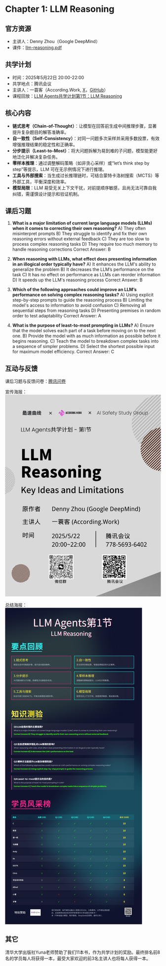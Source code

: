 # Chapter 1: LLM Reasoning

## 官方资源

- 主讲人：Denny Zhou（Google DeepMind）
- 课件：[llm-reasoning.pdf](https://rdi.berkeley.edu/llm-agents-mooc/slides/llm-reasoning.pdf)

## 共学计划

- 时间：2025年5月22日 20:00-22:00
- 共学地点：腾讯会议
- 主讲人：一蓑客（According.Work, [X](https://x.com/hunknownz)，[GitHub](https://github.com/hunknownz)）
- 课程回放：[LLM Agents共学计划第1节：LLM Reasoning](https://www.bilibili.com/video/BV13YjEzhEWD)

## 核心内容

- **链式思考（Chain-of-Thought）**：让模型在回答前生成中间推理步骤，显著提升复杂题目的解答准确率。
- **自一致性（Self-Consistency）**：对同一问题多次采样并采用多数投票，有效增强推理结果的稳定性和正确率。
- **分步提示（Least-to-Most）**：将大问题拆解为易到难的子问题，模型能更好地泛化并解决复杂任务。
- **零样本推理**：通过调整解码策略（如非贪心采样）或“let’s think step by step”等提示，LLM 可在无示例情况下进行推理。
- **工具与外部搜索**：当生成过长推理链时，可结合蒙特卡洛树搜索（MCTS）等外部工具，平衡深度和效率。
- **模型局限**：LLM 易受无关上下文干扰，对前提顺序敏感，且尚无法可靠自我纠错，需谨慎设计提示和验证机制。

## 课后习题

1. **What is a major limitation of current large language models (LLMs) when it comes to correcting their own reasoning?**
A) They often misinterpret prompts
B) They struggle to identify and fix their own reasoning errors without external feedback
C) They are too slow to process complex reasoning tasks
D) They require too much memory to handle reasoning corrections
Correct Answer: B

2. **When reasoning with LLMs, what effect does presenting information in an illogical order typically have?**
A) It enhances the LLM's ability to generalize the problem
B) It decreases the LLM’s performance on the task
C) It has no effect on performance as LLMs can reorder information
D) It speeds up the LLM's reasoning process
Correct Answer: B

3. **Which of the following approaches could improve an LLM’s performance on solving complex reasoning tasks?**
A) Using explicit step-by-step prompts to guide the reasoning process
B) Limiting the model's access to information to avoid confusion
C) Removing all sequential steps from reasoning tasks
D) Presenting premises in random order to test adaptability
Correct Answer: A

4. **What is the purpose of least-to-most prompting in LLMs?**
A) Ensure that the model solves each part of a task before moving on to the next one.
B) Provide the model with as much information as possible before it begins reasoning.
C) Teach the model to breakdown complex tasks into a sequence of simpler problems.
D) Select the shortest possible input for maximum model efficiency.
Correct Answer: C

## 互动与反馈

课后习题与反馈问卷：[腾讯问卷](https://docs.qq.com/form/page/DTWRUYm5TdENOb1Fn)

宣传海报：![第1节预告](../assets/LLMAgents共学计划/第1节预告.png)

总结海报：![第1节总结](../assets/LLMAgents共学计划/第1节总结.png)

## 其它

清华大学出版社Yuna老师赞助了我们11本书，作为共学计划的奖励。最终排名前8名的学员每人将获得一本，最受大家欢迎的前3名主讲人也将每人获得一本。